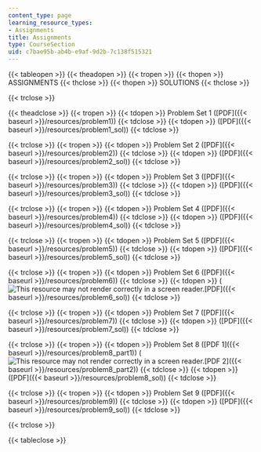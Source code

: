 ```yaml
---
content_type: page
learning_resource_types:
- Assignments
title: Assignments
type: CourseSection
uid: c7bae95b-ab4b-e9af-9d2b-7c138f515321
---
```


{{< tableopen >}}
{{< theadopen >}}
{{< tropen >}}
{{< thopen >}}
ASSIGNMENTS
{{< thclose >}}
{{< thopen >}}
SOLUTIONS
{{< thclose >}}

{{< trclose >}}

{{< theadclose >}}
{{< tropen >}}
{{< tdopen >}}
Problem Set 1 ([PDF]({{< baseurl >}}/resources/problem1))
{{< tdclose >}}
{{< tdopen >}}
([PDF]({{< baseurl >}}/resources/problem1_sol))
{{< tdclose >}}

{{< trclose >}}
{{< tropen >}}
{{< tdopen >}}
Problem Set 2 ([PDF]({{< baseurl >}}/resources/problem2))
{{< tdclose >}}
{{< tdopen >}}
([PDF]({{< baseurl >}}/resources/problem2_sol))
{{< tdclose >}}

{{< trclose >}}
{{< tropen >}}
{{< tdopen >}}
Problem Set 3 ([PDF]({{< baseurl >}}/resources/problem3))
{{< tdclose >}}
{{< tdopen >}}
([PDF]({{< baseurl >}}/resources/problem3_sol))
{{< tdclose >}}

{{< trclose >}}
{{< tropen >}}
{{< tdopen >}}
Problem Set 4 ([PDF]({{< baseurl >}}/resources/problem4))
{{< tdclose >}}
{{< tdopen >}}
([PDF]({{< baseurl >}}/resources/problem4_sol))
{{< tdclose >}}

{{< trclose >}}
{{< tropen >}}
{{< tdopen >}}
Problem Set 5 ([PDF]({{< baseurl >}}/resources/problem5))
{{< tdclose >}}
{{< tdopen >}}
([PDF]({{< baseurl >}}/resources/problem5_sol))
{{< tdclose >}}

{{< trclose >}}
{{< tropen >}}
{{< tdopen >}}
Problem Set 6 ([PDF]({{< baseurl >}}/resources/problem6))
{{< tdclose >}}
{{< tdopen >}}
(![This resource may not render correctly in a screen reader.](/images/inacessible.gif)[PDF]({{< baseurl >}}/resources/problem6_sol))
{{< tdclose >}}

{{< trclose >}}
{{< tropen >}}
{{< tdopen >}}
Problem Set 7 ([PDF]({{< baseurl >}}/resources/problem7))
{{< tdclose >}}
{{< tdopen >}}
([PDF]({{< baseurl >}}/resources/problem7_sol))
{{< tdclose >}}

{{< trclose >}}
{{< tropen >}}
{{< tdopen >}}
Problem Set 8 ([PDF 1]({{< baseurl >}}/resources/problem8_part1)) (![This resource may not render correctly in a screen reader.](/images/inacessible.gif)[PDF 2]({{< baseurl >}}/resources/problem8_part2))
{{< tdclose >}}
{{< tdopen >}}
([PDF]({{< baseurl >}}/resources/problem8_sol))
{{< tdclose >}}

{{< trclose >}}
{{< tropen >}}
{{< tdopen >}}
Problem Set 9 ([PDF]({{< baseurl >}}/resources/problem9))
{{< tdclose >}}
{{< tdopen >}}
([PDF]({{< baseurl >}}/resources/problem9_sol))
{{< tdclose >}}

{{< trclose >}}

{{< tableclose >}}